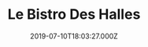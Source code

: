 ---
date: 2019-07-10T18:03:27.000Z
title: Le Bistro Des Halles
latitude: 47.32423457838695
longitude: 5.040122040322519
category: checkin
---